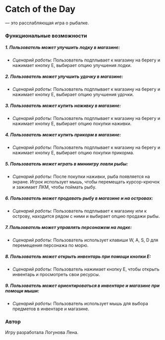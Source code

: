 # Catch of the Day
— это расслабляющая игра о рыбалке.


### Функциональные возможности

##### 1. Пользователь может улучшить лодку в магазине:
   - *Сценарий работы:* Пользователь подплывает к магазину на берегу и нажимает кнопку E, выбирает опцию улучшения лодки.
  
##### 2. Пользователь может улучшить удочку в магазине:
   - *Сценарий работы:* Пользователь подплывает к магазину на берегу и нажимает кнопку E, выбирает опцию улучшения удочки.
  
##### 3. Пользователь может купить наживку в магазине:
   - *Сценарий работы:* Пользователь подплывает к магазину на берегу и нажимает кнопку E, выбирает опцию покупки наживки.
  
##### 4. Пользователь может купить прикорм в магазине:
   - *Сценарий работы:* Пользователь подплывает к магазину на берегу и нажимает кнопку E, выбирает опцию покупки прикорма.
  
##### 5. Пользователь может играть в миниигру ловли рыбы:
   - *Сценарий работы:* После покупки наживки, рыба появляется на экране. Игрок использует мышь, чтобы перемещать курсор-крючок и зажимает ЛКМ, чтобы поймать рыбу.
  
##### 6. Пользователь может продавать рыбу в магазине и на островах:
   - *Сценарий работы:* Пользователь подплывает к магазину или к острову, находится рядом с ними и выбирает опцию продажи рыбы.
  
##### 7. Пользователь может управлять персонажем на лодке:
   - *Сценарий работы:* Пользователь использует клавиши W, A, S, D для перемещения персонажа по морю.
  
##### 8. Пользователь может открыть инвентарь при помощи кнопки E:
   - *Сценарий работы:* Пользователь нажимает кнопку E, чтобы открыть инвентарь и просмотреть свои ресурсы.
  
##### 9. Пользователь может ориентироваться в инвентаре и магазине при помощи мыши:
   - *Сценарий работы:* Пользователь использует мышь для выбора предметов в инвентаре и магазине.


### Автор

Игру разработала Логунова Лена.
